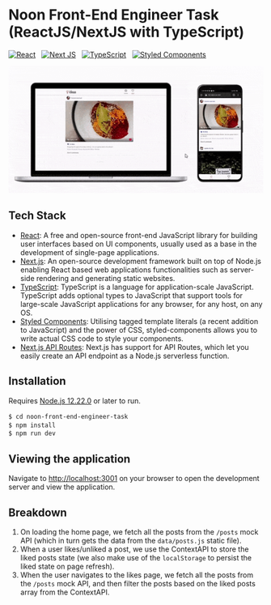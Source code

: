 # Noon Front-End Engineer Task (ReactJS/NextJS with TypeScript)

[![React](https://img.shields.io/badge/react-%2320232a.svg?style=for-the-badge&logo=react&logoColor=%2361DAFB)](https://github.com/facebook/react) &nbsp;
[![Next JS](https://img.shields.io/badge/Next-black?style=for-the-badge&logo=next.js&logoColor=white)](https://github.com/vercel/next.js) &nbsp;
[![TypeScript](https://img.shields.io/badge/typescript-%23007ACC.svg?style=for-the-badge&logo=typescript&logoColor=white)](https://github.com/microsoft/TypeScript) &nbsp;
[![Styled Components](https://img.shields.io/badge/styled--components-DB7093?style=for-the-badge&logo=styled-components&logoColor=white)](https://github.com/styled-components/styled-components) &nbsp;

![Noon Front-End Engineer Task](https://raw.githubusercontent.com/InhamulHassan/noon-front-end-engineer-task/main/final-device-mockups.gif)

## Tech Stack

- [React](https://reactjs.org/): A free and open-source front-end JavaScript library for building user interfaces based on UI components, usually used as a base in the development of single-page applications.
- [Next.js](https://nextjs.org/): An open-source development framework built on top of Node.js enabling React based web applications functionalities such as server-side rendering and generating static websites.
- [TypeScript](https://www.typescriptlang.org/): TypeScript is a language for application-scale JavaScript. TypeScript adds optional types to JavaScript that support tools for large-scale JavaScript applications for any browser, for any host, on any OS.
- [Styled Components](https://styled-components.com/): Utilising tagged template literals (a recent addition to JavaScript) and the power of CSS, styled-components allows you to write actual CSS code to style your components.
- [Next.js API Routes](https://nextjs.org/docs/api-routes/introduction): Next.js has support for API Routes, which let you easily create an API endpoint as a Node.js serverless function.

## Installation

Requires [Node.js 12.22.0](https://nodejs.org/) or later to run.

```sh
$ cd noon-front-end-engineer-task
$ npm install
$ npm run dev
```

## Viewing the application

Navigate to [http://localhost:3001](http://localhost:3001) on your browser to open the development server and view the application.

## Breakdown

1. On loading the home page, we fetch all the posts from the `/posts` mock API (which in turn gets the data from the `data/posts.js` static file).
2. When a user likes/unliked a post, we use the ContextAPI to store the liked posts state (we also make use of the `localStorage` to persist the liked state on page refresh).
3. When the user navigates to the likes page, we fetch all the posts from the `/posts` mock API, and then filter the posts based on the liked posts array from the ContextAPI.
